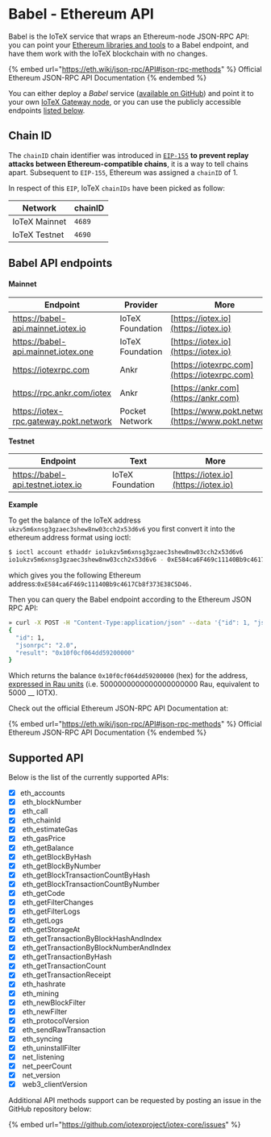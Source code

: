 # Babel - Ethereum API

Babel is the IoTeX service that wraps an Ethereum-node JSON-RPC API: you can point your [Ethereum libraries and tools](../web3-development/) to a Babel endpoint, and have them work with the IoTeX blockchain with no changes.&#x20;

{% embed url="https://eth.wiki/json-rpc/API#json-rpc-methods" %}
Official Ethereum JSON-RPC API Documentation
{% endembed %}

You can either deploy a _Babel_ service ([available on GitHub](https://github.com/iotexproject/babel-api)) and point it to your own [IoTeX Gateway node](https://github.com/iotexproject/iotex-bootstrap), or you can use the publicly accessible endpoints [listed below](babel-web3-api.md#babel-api-endpoints).&#x20;

## Chain ID

The `chainID` chain identifier was introduced in [`EIP-155`](https://eips.ethereum.org/EIPS/eip-155#list-of-chain-ids) **to prevent replay attacks between Ethereum-compatible chains**, it is a way to tell chains apart. Subsequent to `EIP-155`, Ethereum was assigned a `chainID` of 1.&#x20;

In respect of this `EIP`, IoTeX `chainIDs` have been picked as follow:

| Network       | chainID |
| ------------- | ------- |
| IoTeX Mainnet | `4689`  |
| IoTeX Testnet | `4690`  |

## Babel API endpoints

#### Mainnet

| Endpoint                               | Provider         | More                                                  |
| -------------------------------------- | ---------------- | ----------------------------------------------------- |
| https://babel-api.mainnet.iotex.io     | IoTeX Foundation | [https://iotex.io](https://iotex.io)                  |
| https://babel-api.mainnet.iotex.one    | IoTeX Foundation | [https://iotex.io](https://iotex.io)                  |
| https://iotexrpc.com                   | Ankr             | [https://iotexrpc.com](https://iotexrpc.com)          |
| https://rpc.ankr.com/iotex             | Ankr             | [https://ankr.com](https://ankr.com)                  |
| https://iotex-rpc.gateway.pokt.network | Pocket Network   | [https://www.pokt.network](https://www.pokt.network/) |

**Testnet**

| Endpoint                           | Text             | More                                 |
| ---------------------------------- | ---------------- | ------------------------------------ |
| https://babel-api.testnet.iotex.io | IoTeX Foundation | [https://iotex.io](https://iotex.io) |

**Example**

To get the balance of the IoTeX address `ukzv5m6xnsg3gzaec3shew8nw03cch2x53d6v6` you first convert it into the ethereum address format using ioctl:

```bash
$ ioctl account ethaddr io1ukzv5m6xnsg3gzaec3shew8nw03cch2x53d6v6
io1ukzv5m6xnsg3gzaec3shew8nw03cch2x53d6v6 - 0xE584ca6F469c11140Bb9c4617Cb8f373E38C5D46
```

which gives you the following Ethereum address:`0xE584ca6F469c11140Bb9c4617Cb8f373E38C5D46.`&#x20;

Then you can query the Babel endpoint according to the Ethereum JSON RPC API:&#x20;

```bash
» curl -X POST -H "Content-Type:application/json" --data '{"id": 1, "jsonrpc": "2.0", "method": "eth_getBalance", "params": ["0xE584ca6F469c11140Bb9c4617Cb8f373E38C5D46", ""]}' http://babel-api.mainnet.iotex.io
{
  "id": 1,
  "jsonrpc": "2.0",
  "result": "0x10f0cf064dd59200000"
}
```

Which returns the balance `0x10f0cf064dd59200000` (hex) for the address, [expressed in Rau units](../dapp-development/basic-concepts/iotx-token.md#iotx-fractions) (i.e. 5000000000000000000000 Rau, equivalent to 5000 __ IOTX).

Check out the official Ethereum JSON-RPC API Documentation at:

{% embed url="https://eth.wiki/json-rpc/API#json-rpc-methods" %}
Official Ethereum JSON-RPC API Documentation
{% endembed %}

## Supported API

Below is the list of the currently supported APIs:

* [x] eth\_accounts
* [x] &#x20;eth\_blockNumber
* [x] &#x20;eth\_call
* [x] &#x20;eth\_chainId
* [x] &#x20;eth\_estimateGas
* [x] &#x20;eth\_gasPrice
* [x] &#x20;eth\_getBalance
* [x] &#x20;eth\_getBlockByHash
* [x] &#x20;eth\_getBlockByNumber
* [x] &#x20;eth\_getBlockTransactionCountByHash
* [x] &#x20;eth\_getBlockTransactionCountByNumber
* [x] &#x20;eth\_getCode
* [x] &#x20;eth\_getFilterChanges
* [x] &#x20;eth\_getFilterLogs
* [x] &#x20;eth\_getLogs
* [x] &#x20;eth\_getStorageAt
* [x] &#x20;eth\_getTransactionByBlockHashAndIndex
* [x] &#x20;eth\_getTransactionByBlockNumberAndIndex
* [x] &#x20;eth\_getTransactionByHash
* [x] &#x20;eth\_getTransactionCount
* [x] &#x20;eth\_getTransactionReceipt
* [x] &#x20;eth\_hashrate
* [x] &#x20;eth\_mining
* [x] &#x20;eth\_newBlockFilter
* [x] &#x20;eth\_newFilter
* [x] &#x20;eth\_protocolVersion
* [x] &#x20;eth\_sendRawTransaction
* [x] &#x20;eth\_syncing
* [x] &#x20;eth\_uninstallFilter
* [x] &#x20;net\_listening
* [x] &#x20;net\_peerCount
* [x] &#x20;net\_version
* [x] &#x20;web3\_clientVersion

Additional API methods support can be requested by posting an issue in the GitHub repository below:

{% embed url="https://github.com/iotexproject/iotex-core/issues" %}

